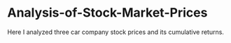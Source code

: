 # Analysis-of-Stock-Market-Prices
Here I analyzed three car company stock prices and its cumulative returns. 
